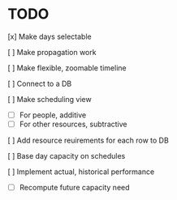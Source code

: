 # TODO

[x] Make days selectable

[ ] Make propagation work

[ ] Make flexible, zoomable timeline

[ ] Connect to a DB

[ ] Make scheduling view
- [ ] For people, additive
- [ ] For other resources, subtractive

[ ] Add resource reuirements for each row to DB

[ ] Base day capacity on schedules

[ ] Implement actual, historical performance
- [ ] Recompute future capacity need